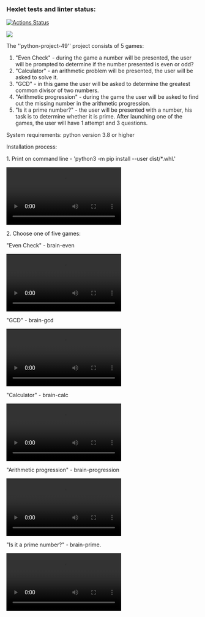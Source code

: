 ### Hexlet tests and linter status:
[![Actions Status](https://github.com/WeibHai/python-project-49/workflows/hexlet-check/badge.svg)](https://github.com/WeibHai/python-project-49/actions)

<a href="https://codeclimate.com/github/WeibHai/python-project-49/maintainability"><img src="https://api.codeclimate.com/v1/badges/aef6e394a343b6a61ba0/maintainability" /></a>

The ''python-project-49'' project consists of 5 games:
1. "Even Check" - during the game a number will be presented, the user will be prompted to determine if the number presented is even or odd?
2. "Calculator" - an arithmetic problem will be presented, the user will be asked to solve it.
3. "GCD" - in this game the user will be asked to determine the greatest common divisor of two numbers.
4. "Arithmetic progression" - during the game the user will be asked to find out the missing number in the arithmetic progression.
5. "Is it a prime number?" - the user will be presented with a number, his task is to determine whether it is prime.
After launching one of the games, the user will have 1 attempt and 3 questions.

System requirements: python version 3.8 or higher

Installation process:

<p>1. Print on command line - 'python3 -m pip install --user dist/*.whl.'</p>
<video>
<source src="https://asciinema.org/a/Q1FQSwhm6eM4sPRIGFQWYvHaz">
</video>
<p>2. Choose one of five games:</p>

<p>"Even Check" - brain-even</p>
<video>
<source src="https://asciinema.org/a/8g8bjpPSqAHy88BUarxqnA5e0">
</video>
<p></p>
<p>"GCD" - brain-gcd</p>
<video>
<source src="https://asciinema.org/a/nS3D83CcJBHzTcF4UYLOdeEqi">
</video>
<p></p>
<p>"Calculator" - brain-calc</p>
<video>
<source src="https://asciinema.org/a/rK2jPoY79ZAWlcDM9ullmIzbc">
</video>
<p></p>
<p>"Arithmetic progression" - brain-progression</p>
<video>
<source src="https://asciinema.org/a/DYUG5HGzYQzXXovDC1KiV85Xb">
</video>
<p></p>
<p>"Is it a prime number?" - brain-prime.</p>
<video>
<source src="https://asciinema.org/a/RBp86w9148EPN67KhGG1XBN7L">
</video>
<p></p>


